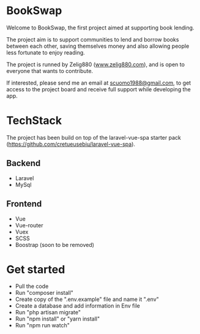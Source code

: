 # BookSwap

Welcome to BookSwap, the first project aimed at supporting book lending.

The project aim is to support communities to lend and borrow books between each other, saving themselves money and also allowing people less fortunate to enjoy reading.

The project is runned by Zelig880 (www.zelig880.com), and is open to everyone that wants to contribute.

If interested, please send me an email at scuomo1988@gmail.com, to get access to the project board and receive full support while developing the app. 

# TechStack

The project has been build on top of the laravel-vue-spa starter pack (https://github.com/cretueusebiu/laravel-vue-spa).

## Backend
- Laravel
- MySql

## Frontend
- Vue
- Vue-router
- Vuex
- SCSS
- Boostrap (soon to be removed)

# Get started

- Pull the code
- Run "composer install"
- Create copy of the ".env.example" file and name it ".env"
- Create a database and add information in Env file
- Run "php artisan migrate"
- Run "npm install" or "yarn install"
- Run "npm run watch"